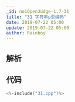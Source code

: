 ```yaml
---
_id: noiOpenJudge-1.7-31
title: "31 字符串p型编码"
date: 2019-07-22 05:00
update: 2019-07-22 05:00
author: Rainboy
---
```


## 解析

## 代码

```c
<%-include("31.cpp")%>
```


